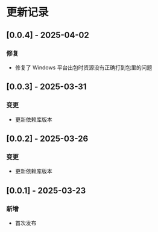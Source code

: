 # 更新记录

## [0.0.4] - 2025-04-02
### 修复
- 修复了 Windows 平台出包时资源没有正确打到包里的问题

## [0.0.3] - 2025-03-31
### 变更
- 更新依赖库版本

## [0.0.2] - 2025-03-26
### 变更
- 更新依赖库版本

## [0.0.1] - 2025-03-23
### 新增
- 首次发布
